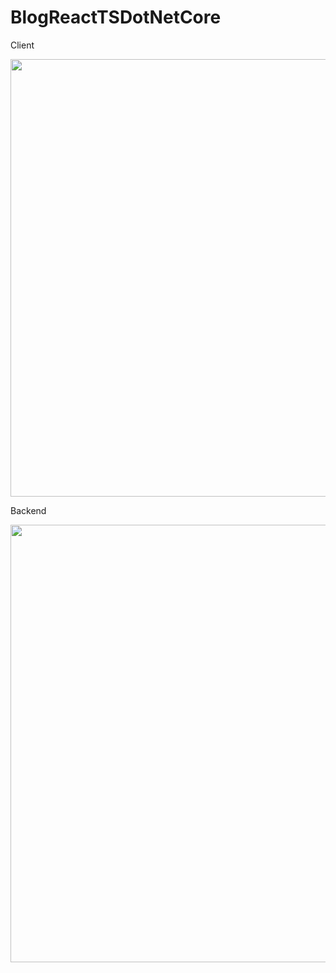 ﻿# BlogReactTSDotNetCore

Client

<img height="700" src="https://github.com/ksartax/BlogReactTSDotNetCore2/blob/master/BlogProgramistyczny/wwwroot/git-show/index.png"/>

Backend

<img height="700" src="https://github.com/ksartax/BlogReactTSDotNetCore2/blob/master/BlogProgramistyczny/wwwroot/git-show/administrator.png"/>

